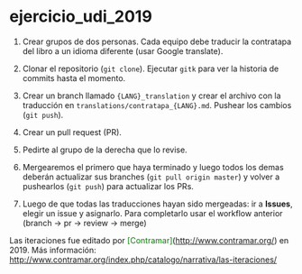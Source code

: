 # ejercicio_udi_2019

1. Crear grupos de dos personas. Cada equipo debe traducir la contratapa del libro a un idioma diferente (usar Google translate).

2. Clonar el repositorio (`git clone`). Ejecutar `gitk` para ver la historia de commits hasta el momento.

3. Crear un branch llamado `{LANG}_translation` y crear el archivo con la traducción en `translations/contratapa_{LANG}.md`. Pushear los cambios (`git push`).

4. Crear un pull request (PR).

5. Pedirte al grupo de la derecha que lo revise.

6. Mergearemos el primero que haya terminado y luego todos los demas deberán actualizar sus branches (`git pull origin master`) y volver a pushearlos (`git push`) para actualizar los PRs.

7. Luego de que todas las	 traducciones hayan sido mergeadas: ir a **Issues**, elegir un issue y asignarlo. Para completarlo usar el workflow anterior (branch -> pr -> review -> merge)


Las iteraciones fue editado por <span style="color:green"> [Contramar]</span>(http://www.contramar.org/) en 2019. Más información: <span style="color:green"> http://www.contramar.org/index.php/catalogo/narrativa/las-iteraciones/</span>
